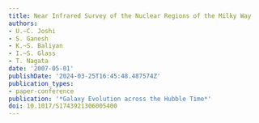 ```yaml
---
title: Near Infrared Survey of the Nuclear Regions of the Milky Way
authors:
- U.~C. Joshi
- S. Ganesh
- K.~S. Baliyan
- I.~S. Glass
- T. Nagata
date: '2007-05-01'
publishDate: '2024-03-25T16:45:48.487574Z'
publication_types:
- paper-conference
publication: '*Galaxy Evolution across the Hubble Time*'
doi: 10.1017/S1743921306005400
---
```

